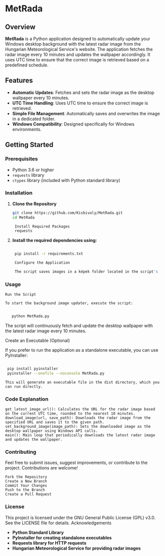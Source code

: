 # MetRada

## Overview

**MetRada** is a Python application designed to automatically update your Windows desktop background with the latest radar image from the Hungarian Meteorological Service's website. The application fetches the radar image every 10 minutes and updates the wallpaper accordingly. It uses UTC time to ensure that the correct image is retrieved based on a predefined schedule.

## Features

- **Automatic Updates**: Fetches and sets the radar image as the desktop wallpaper every 10 minutes.
- **UTC Time Handling**: Uses UTC time to ensure the correct image is retrieved.
- **Simple File Management**: Automatically saves and overwrites the image in a dedicated folder.
- **Windows Compatibility**: Designed specifically for Windows environments.

## Getting Started

### Prerequisites

- Python 3.6 or higher
- `requests` library
- `ctypes` library (included with Python standard library)

### Installation

1. **Clone the Repository**

   ```bash
   git clone https://github.com/Kisbivaly/MetRada.git
   cd MetRada

    Install Required Packages
    requests

2. **Install the required dependencies using:**

   ```bash

    pip install -r requirements.txt

    Configure the Application

    The script saves images in a képek folder located in the script's directory. Ensure that this folder is available or adjust the script configuration as needed.
   ```
### Usage

    Run the Script

    To start the background image updater, execute the script:

   ```bash

      python MetRada.py
   ```
The script will continuously fetch and update the desktop wallpaper with the latest radar image every 10 minutes.

Create an Executable (Optional)

If you prefer to run the application as a standalone executable, you can use PyInstaller:

   ```bash

    pip install pyinstaller
    pyinstaller --onefile --noconsole MetRada.py
   ```
    This will generate an executable file in the dist directory, which you can run directly.

### Code Explanation

    get_latest_image_url(): Calculates the URL for the radar image based on the current UTC time, rounded to the nearest 10 minutes.
    download_image(url, save_path): Downloads the radar image from the specified URL and saves it to the given path.
    set_background_image(image_path): Sets the downloaded image as the desktop wallpaper using Windows API calls.
    main(): Main loop that periodically downloads the latest radar image and updates the wallpaper.

### Contributing

Feel free to submit issues, suggest improvements, or contribute to the project. Contributions are welcome!

    Fork the Repository
    Create a New Branch
    Commit Your Changes
    Push to the Branch
    Create a Pull Request

### License

This project is licensed under the GNU General Public License (GPL) v3.0. See the LICENSE file for details.
Acknowledgements

- **Python Standard Library**
- **PyInstaller for creating standalone executables**
- **Requests library for HTTP requests**
- **Hungarian Meteorological Service for providing radar images**
